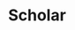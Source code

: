 ---
layout: page
title: Scholar
permalink: /scholar/
redirect_to: https://scholar.google.com/citations?user=vrj_PtkAAAAJ
---
